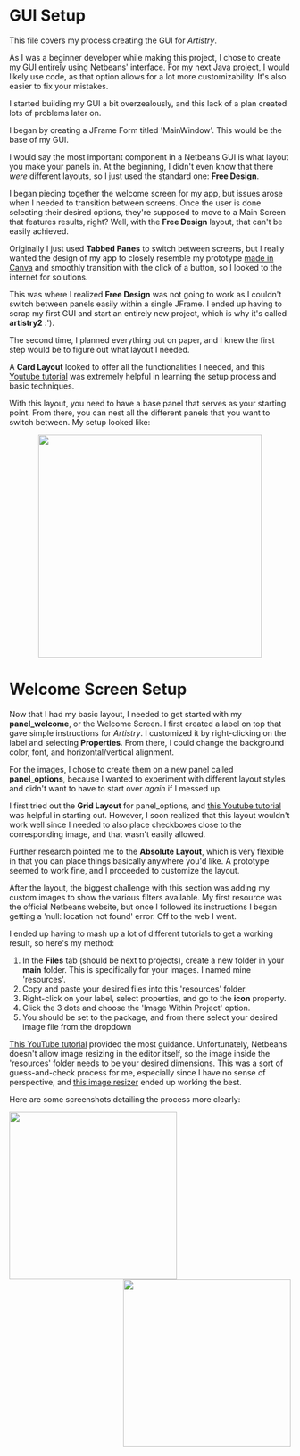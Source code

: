 # GUI Setup

This file covers my process creating the GUI for _Artistry_.

As I was a beginner developer while making this project, I chose to create my GUI entirely using Netbeans' interface. For my next Java project, I would likely use code, as that option allows for a lot more customizability. It's also easier to fix your mistakes. 

I started building my GUI a bit overzealously, and this lack of a plan created lots of problems later on. 

I began by creating a JFrame Form titled 'MainWindow'. This would be the base of my GUI. 

I would say the most important component in a Netbeans GUI is what layout you make your panels in. At the beginning, I didn't even know that there _were_ different layouts, so I just used the standard one: **Free Design**.

I began piecing together the welcome screen for my app, but issues arose when I needed to transition between screens. Once the user is done selecting their desired options, they're supposed to move to a Main Screen that features results, right? Well, with the **Free Design** layout, that can't be easily achieved. 

Originally I just used **Tabbed Panes** to switch between screens, but I really wanted the design of my app to closely resemble my prototype [made in Canva](https://www.canva.com/design/DAGoFS6iFCU/ZHmJgC1sDlgl4gLJ4rQVpA/view?utm_content=DAGoFS6iFCU&utm_campaign=designshare&utm_medium=link2&utm_source=uniquelinks&utlId=he3244e21ac) and smoothly transition with the click of a button, so I looked to the internet for solutions.

This was where I realized **Free Design** was not going to work as I couldn't switch between panels easily within a single JFrame. I ended up having to scrap my first GUI and start an entirely new project, which is why it's called **artistry2** :'). 

The second time, I planned everything out on paper, and I knew the first step would be to figure out what layout I needed. 

A **Card Layout** looked to offer all the functionalities I needed, and this [Youtube tutorial](https://www.google.com/url?sa=t&source=web&rct=j&opi=89978449&url=https://www.youtube.com/watch%3Fv%3DL-UPOw1nHCI&ved=2ahUKEwiWsaKL1rKNAxVSL9AFHWNIIQcQwqsBegQIDRAG&usg=AOvVaw2q6cIksdhkMfMWpQO0JV1f) was extremely helpful in learning the setup process and basic techniques.

With this layout, you need to have a base panel that serves as your starting point. From there, you can nest all the different panels that you want to switch between. My setup looked like:

<p align = "center">
<img src="/../master/images/CardLayout.png" width="400">
</p>

# Welcome Screen Setup

Now that I had my basic layout, I needed to get started with my **panel_welcome**, or the Welcome Screen. I first created a label on top that gave simple instructions for _Artistry_. I customized it by right-clicking on the label and selecting **Properties**. From there, I could change the background color, font, and horizontal/vertical alignment. 

For the images, I chose to create them on a new panel called **panel_options**, because I wanted to experiment with different layout styles and didn't want to have to start over _again_ if I messed up. 

I first tried out the **Grid Layout** for panel_options, and [this Youtube tutorial](https://www.youtube.com/watch?v=impJtkTcQ94) was helpful in starting out. However, I soon realized that this layout wouldn't work well since I needed to also place checkboxes close to the corresponding image, and that wasn't easily allowed. 

Further research pointed me to the **Absolute Layout**, which is very flexible in that you can place things basically anywhere you'd like. A prototype seemed to work fine, and I proceeded to customize the layout. 

After the layout, the biggest challenge with this section was adding my custom images to show the various filters available. My first resource was the official Netbeans website, but once I followed its instructions I began getting a 'null: location not found' error. Off to the web I went.

I ended up having to mash up a lot of different tutorials to get a working result, so here's my method:

1. In the **Files** tab (should be next to projects), create a new folder in your **main** folder. This is specifically for your images. I named mine 'resources'.
2. Copy and paste your desired files into this 'resources' folder.
3. Right-click on your label, select properties, and go to the **icon** property.
4. Click the 3 dots and choose the 'Image Within Project' option.
5. You should be set to the <default> package, and from there select your desired image file from the dropdown

[This YouTube tutorial](https://www.youtube.com/watch?v=fwiBilSLnS0) provided the most guidance. Unfortunately, Netbeans doesn't allow image resizing in the editor itself, so the image inside the 'resources' folder needs to be your desired dimensions. This was a sort of guess-and-check process for me, especially since I have no sense of perspective, and [this image resizer](https://www.simpleimageresizer.com) ended up working the best.

Here are some screenshots detailing the process more clearly:

<p align = "center">
<img align="left" src="/../master/images/CardLayout.png" width="300"> 
<img align = "right" src="/../master/images/CardLayout.png" width="300">
</p>











